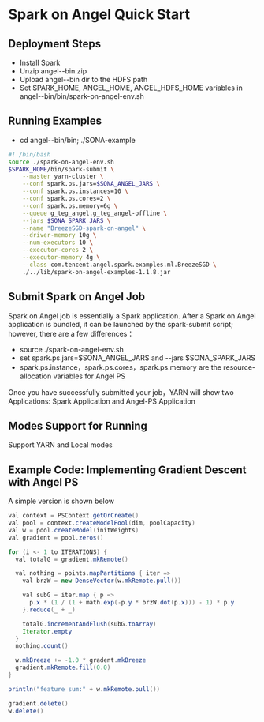 # Spark on Angel Quick Start

## Deployment Steps
- Install Spark 
- Unzip angel-<version>-bin.zip
- Upload angel-<version>-bin dir to the HDFS path
- Set SPARK_HOME, ANGEL_HOME, ANGEL_HDFS_HOME variables in angel-<version>-bin/bin/spark-on-angel-env.sh

## Running Examples
- cd angel-<version>-bin/bin; ./SONA-example

```bash
#! /bin/bash
source ./spark-on-angel-env.sh
$SPARK_HOME/bin/spark-submit \
    --master yarn-cluster \
    --conf spark.ps.jars=$SONA_ANGEL_JARS \
    --conf spark.ps.instances=10 \
    --conf spark.ps.cores=2 \
    --conf spark.ps.memory=6g \
    --queue g_teg_angel.g_teg_angel-offline \
    --jars $SONA_SPARK_JARS \
    --name "BreezeSGD-spark-on-angel" \
    --driver-memory 10g \
    --num-executors 10 \
    --executor-cores 2 \
    --executor-memory 4g \
    --class com.tencent.angel.spark.examples.ml.BreezeSGD \
    ./../lib/spark-on-angel-examples-1.1.8.jar
```

## Submit Spark on Angel Job
Spark on Angel job is essentially a Spark application. After a Spark on Angel application is bundled, it can be launched by the spark-submit script; however, there are a few differences：
- source ./spark-on-angel-env.sh
- set spark.ps.jars=$SONA_ANGEL_JARS and --jars $SONA_SPARK_JARS
- spark.ps.instance，spark.ps.cores，spark.ps.memory are the resource-allocation variables for Angel PS

Once you have successfully submitted your job，YARN will show two Applications: Spark Application and Angel-PS Application

## Modes Support for Running 
Support YARN and Local modes

## Example Code: Implementing Gradient Descent with Angel PS

A simple version is shown below
```java
val context = PSContext.getOrCreate()
val pool = context.createModelPool(dim, poolCapacity)
val w = pool.createModel(initWeights)
val gradient = pool.zeros()

for (i <- 1 to ITERATIONS) {
  val totalG = gradient.mkRemote()

  val nothing = points.mapPartitions { iter =>
    val brzW = new DenseVector(w.mkRemote.pull())

    val subG = iter.map { p =>
      p.x * (1 / (1 + math.exp(-p.y * brzW.dot(p.x))) - 1) * p.y
    }.reduce(_ + _)

    totalG.incrementAndFlush(subG.toArray)
    Iterator.empty
  }
  nothing.count()

  w.mkBreeze += -1.0 * gradent.mkBreeze
  gradient.mkRemote.fill(0.0)
}

println("feature sum:" + w.mkRemote.pull())

gradient.delete()
w.delete()
```
